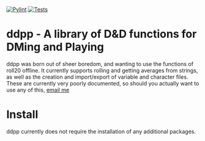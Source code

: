 

[![Pylint](https://github.com/CustomRoses/DnD-/actions/workflows/pylint.yml/badge.svg)](https://github.com/CustomRoses/DnD-/actions/workflows/pylint.yml) [![Tests](https://github.com/CustomRoses/DnD-/actions/workflows/unittests.yaml/badge.svg?branch=main)](https://github.com/CustomRoses/DnD-/actions/workflows/unittests.yaml)


# ddpp - A library of D&D functions for DMing and Playing

ddpp was born out of sheer boredom, and wanting to use the functions of roll20 offline. It currently supports rolling and getting averages from strings, as well as the creation and import/export of variable and character files. These are currently very poorly documented, so should you actually want to use any of this, [email me](mailto:luc@nothome.xyz)



# Install

ddpp currently does not require the installation of any additional packages. 

